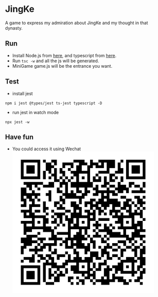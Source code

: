 # JingKe

A game to express my admiration about JingKe and my thought in that dynasty.

## Run
* Install Node.js from [here](https://nodejs.dev/learn/how-to-install-nodejs/),
 and typescript from [here](https://code.visualstudio.com/Docs/languages/typescript#:~:text=The%20easiest%20way%20to%20install%20TypeScript%20is%20through,on%20your%20computer%20by%3A%20npm%20install%20-g%20typescript).
* Run `tsc -w` and all the js will be generated.
* MiniGame game.js will be the entrance you want.

## Test
* install jest
```
npm i jest @types/jest ts-jest typescript -D
```
* run jest in watch mode
```
npx jest -w
```

## Have fun
* You could access it using Wechat
![qr-code](Others/qr-code.jpg)